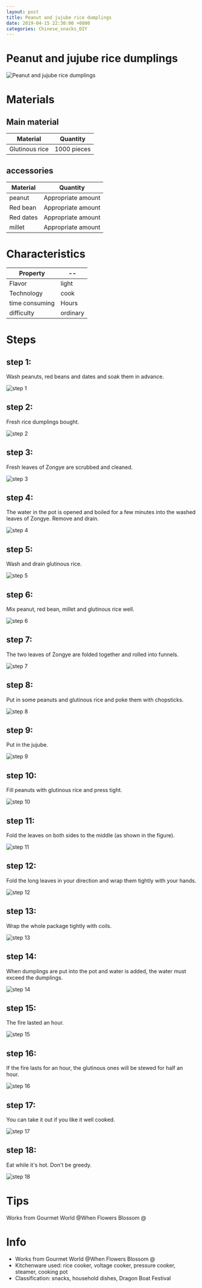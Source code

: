 ```yaml
---
layout: post
title: Peanut and jujube rice dumplings
date: 2019-04-15 22:30:00 +0800
categories: Chinese_snacks_DIY
---
```


# Peanut and jujube rice dumplings

![Peanut and jujube rice dumplings]({{site.baseurl}}/img/400074/400074.jpg)

# Materials


## Main material

Material|Quantity
--|--
Glutinous rice|1000 pieces

## accessories

Material|Quantity
--|--
peanut|Appropriate amount
Red bean|Appropriate amount
Red dates|Appropriate amount
millet|Appropriate amount

# Characteristics

Property|--
--|--
Flavor|light
Technology|cook
time consuming|Hours
difficulty|ordinary

# Steps

## step 1:

Wash peanuts, red beans and dates and soak them in advance.

![step 1]({{site.baseurl}}/img/400074/1.jpg)

## step 2:

Fresh rice dumplings bought.

![step 2]({{site.baseurl}}/img/400074/2.jpg)

## step 3:

Fresh leaves of Zongye are scrubbed and cleaned.

![step 3]({{site.baseurl}}/img/400074/3.jpg)

## step 4:

The water in the pot is opened and boiled for a few minutes into the washed leaves of Zongye. Remove and drain.

![step 4]({{site.baseurl}}/img/400074/4.jpg)

## step 5:

Wash and drain glutinous rice.

![step 5]({{site.baseurl}}/img/400074/5.jpg)

## step 6:

Mix peanut, red bean, millet and glutinous rice well.

![step 6]({{site.baseurl}}/img/400074/6.jpg)

## step 7:

The two leaves of Zongye are folded together and rolled into funnels.

![step 7]({{site.baseurl}}/img/400074/7.jpg)

## step 8:

Put in some peanuts and glutinous rice and poke them with chopsticks.

![step 8]({{site.baseurl}}/img/400074/8.jpg)

## step 9:

Put in the jujube.

![step 9]({{site.baseurl}}/img/400074/9.jpg)

## step 10:

Fill peanuts with glutinous rice and press tight.

![step 10]({{site.baseurl}}/img/400074/10.jpg)

## step 11:

Fold the leaves on both sides to the middle (as shown in the figure).

![step 11]({{site.baseurl}}/img/400074/11.jpg)

## step 12:

Fold the long leaves in your direction and wrap them tightly with your hands.

![step 12]({{site.baseurl}}/img/400074/12.jpg)

## step 13:

Wrap the whole package tightly with coils.

![step 13]({{site.baseurl}}/img/400074/13.jpg)

## step 14:

When dumplings are put into the pot and water is added, the water must exceed the dumplings.

![step 14]({{site.baseurl}}/img/400074/14.jpg)

## step 15:

The fire lasted an hour.

![step 15]({{site.baseurl}}/img/400074/15.jpg)

## step 16:

If the fire lasts for an hour, the glutinous ones will be stewed for half an hour.

![step 16]({{site.baseurl}}/img/400074/16.jpg)

## step 17:

You can take it out if you like it well cooked.

![step 17]({{site.baseurl}}/img/400074/17.jpg)

## step 18:

Eat while it's hot. Don't be greedy.

![step 18]({{site.baseurl}}/img/400074/18.jpg)

# Tips

Works from Gourmet World @When Flowers Blossom @

# Info

- Works from Gourmet World @When Flowers Blossom @
- Kitchenware used: rice cooker, voltage cooker, pressure cooker, steamer, cooking pot
- Classification: snacks, household dishes, Dragon Boat Festival